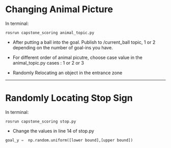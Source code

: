 # Changing Animal Picture 

In terminal:

```
rosrun capstone_scoring animal_topic.py
```

- After putting a ball into the goal. 
Publish to /current_ball topic, 1 or 2 depending on the number of goal-ins you have.

- For different order of animal picutre, choose case value in the animal_topic.py
cases : 1 or 2 or 3

- Randomly Relocating an object in the entrance zone

---

# Randomly Locating Stop Sign

In terminal:

```
rosrun capstone_scoring stop.py
```
- Change the values in line 14 of stop.py

```python
goal_y =  np.random.uniform([lower bound],[upper bound])
```
